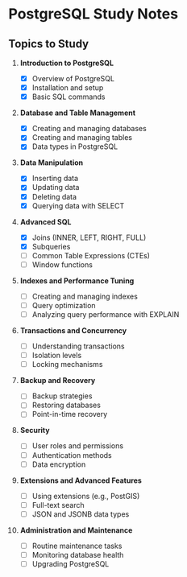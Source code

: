 # PostgreSQL Study Notes

## Topics to Study

1. **Introduction to PostgreSQL**

   - [x] Overview of PostgreSQL
   - [x] Installation and setup
   - [x] Basic SQL commands

2. **Database and Table Management**

   - [x] Creating and managing databases
   - [x] Creating and managing tables
   - [x] Data types in PostgreSQL

3. **Data Manipulation**

   - [x] Inserting data
   - [x] Updating data
   - [x] Deleting data
   - [x] Querying data with SELECT

4. **Advanced SQL**

   - [x] Joins (INNER, LEFT, RIGHT, FULL)
   - [x] Subqueries
   - [ ] Common Table Expressions (CTEs)
   - [ ] Window functions

5. **Indexes and Performance Tuning**

   - [ ] Creating and managing indexes
   - [ ] Query optimization
   - [ ] Analyzing query performance with EXPLAIN

6. **Transactions and Concurrency**

   - [ ] Understanding transactions
   - [ ] Isolation levels
   - [ ] Locking mechanisms

7. **Backup and Recovery**

   - [ ] Backup strategies
   - [ ] Restoring databases
   - [ ] Point-in-time recovery

8. **Security**

   - [ ] User roles and permissions
   - [ ] Authentication methods
   - [ ] Data encryption

9. **Extensions and Advanced Features**

   - [ ] Using extensions (e.g., PostGIS)
   - [ ] Full-text search
   - [ ] JSON and JSONB data types

10. **Administration and Maintenance**
    - [ ] Routine maintenance tasks
    - [ ] Monitoring database health
    - [ ] Upgrading PostgreSQL
